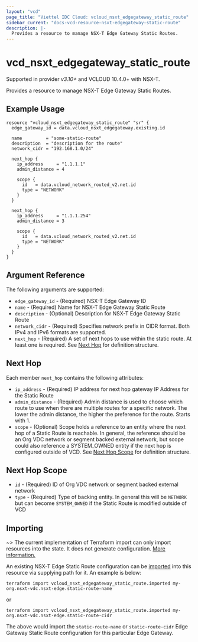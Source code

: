 ```yaml
---
layout: "vcd"
page_title: "Viettel IDC Cloud: vcloud_nsxt_edgegateway_static_route"
sidebar_current: "docs-vcd-resource-nsxt-edgegateway-static-route"
description: |-
  Provides a resource to manage NSX-T Edge Gateway Static Routes.
---
```


# vcd\_nsxt\_edgegateway\_static\_route

Supported in provider *v3.10+* and VCLOUD 10.4.0+ with NSX-T.

Provides a resource to manage NSX-T Edge Gateway Static Routes.

## Example Usage

```hcl
resource "vcloud_nsxt_edgegateway_static_route" "sr" {
  edge_gateway_id = data.vcloud_nsxt_edgegateway.existing.id

  name         = "some-static-route"
  description  = "description for the route"
  network_cidr = "192.168.1.0/24"

  next_hop {
    ip_address     = "1.1.1.1"
    admin_distance = 4

    scope {
      id   = data.vcloud_network_routed_v2.net.id
      type = "NETWORK"
    }
  }

  next_hop {
    ip_address     = "1.1.1.254"
    admin_distance = 3

    scope {
      id   = data.vcloud_network_routed_v2.net.id
      type = "NETWORK"
    }
  }
}
```

## Argument Reference

The following arguments are supported:

* `edge_gateway_id` - (Required) NSX-T Edge Gateway ID
* `name` - (Required) Name for NSX-T Edge Gateway Static Route
* `description` - (Optional) Description for NSX-T Edge Gateway Static Route
* `network_cidr` - (Required) Specifies network prefix in CIDR format. Both IPv4 and IPv6 formats
  are supported.
* `next_hop` - (Required) A set of next hops to use within the static route. At least one is
  required. See [Next Hop](#next-hop) for definition structure.

<a id="next-hop"></a>
## Next Hop

Each member `next_hop` contains the following attributes:

* `ip_address` - (Required) IP address for next hop gateway IP Address for the Static Route
* `admin_distance` - (Required) Admin distance is used to choose which route to use when there are
  multiple routes for a specific network. The lower the admin distance, the higher the preference
  for the route. Starts with 1.
* `scope` - (Optional) Scope holds a reference to an entity where the next hop of a Static Route is
reachable. In general, the reference should be an Org VDC network or segment backed external
network, but scope could also reference a SYSTEM_OWNED entity if the next hop is configured outside
of VCD. See [Next Hop Scope](#next-hop-scope) for definition structure.

<a id="next-hop-scope"></a>
## Next Hop Scope

* `id` - (Required) ID of Org VDC network or segment backed external network
* `type` - (Required) Type of backing entity. In general this will be `NETWORK` but can become
  `SYSTEM_OWNED` if the Static Route is modified outside of VCD

## Importing

~> The current implementation of Terraform import can only import resources into the state.
It does not generate configuration. [More information.](https://www.terraform.io/docs/import/)

An existing NSX-T Edge Static Route configuration can be [imported][docs-import] into this
resource via supplying path for it. An example is below:

[docs-import]: https://www.terraform.io/docs/import/

```
terraform import vcloud_nsxt_edgegateway_static_route.imported my-org.nsxt-vdc.nsxt-edge.static-route-name
```

or 

```
terraform import vcloud_nsxt_edgegateway_static_route.imported my-org.nsxt-vdc.nsxt-edge.static-route-cidr
```

The above would import the `static-route-name` or `static-route-cidr` Edge Gateway Static Route
configuration for this particular Edge Gateway.

